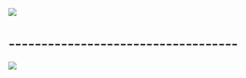![](http://pixelhy.net/banner.png)

# -----------------------------------

![](http://pixelhy.net/clicker.png)
